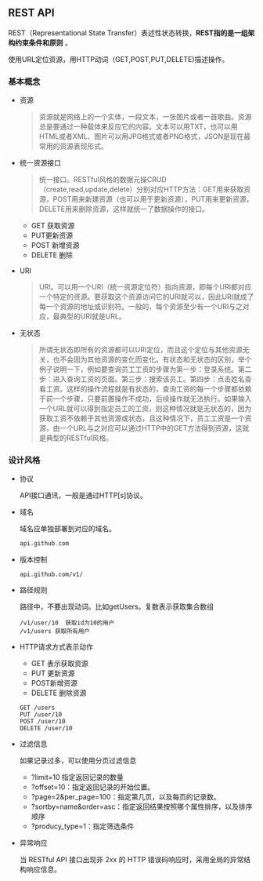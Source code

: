 ## REST API

REST（Representational State Transfer）表述性状态转换，**REST指的是一组架构约束条件和原则** 。

使用URL定位资源，用HTTP动词（GET,POST,PUT,DELETE)描述操作。 

### 基本概念

- 资源

  > 资源就是网络上的一个实体，一段文本，一张图片或者一首歌曲。资源总是要通过一种载体来反应它的内容。文本可以用TXT，也可以用HTML或者XML、图片可以用JPG格式或者PNG格式，JSON是现在最常用的资源表现形式。 

- 统一资源接口

  >  统一接口。RESTful风格的数据元操CRUD（create,read,update,delete）分别对应HTTP方法：GET用来获取资源，POST用来新建资源（也可以用于更新资源），PUT用来更新资源，DELETE用来删除资源，这样就统一了数据操作的接口。 

  - GET 获取资源
  - PUT更新资源
  - POST 新增资源
  - DELETE 删除

- URI

  > URI。可以用一个URI（统一资源定位符）指向资源，即每个URI都对应一个特定的资源。要获取这个资源访问它的URI就可以，因此URI就成了每一个资源的地址或识别符。一般的，每个资源至少有一个URI与之对应，最典型的URI就是URL。 

- 无状态

  > 所谓无状态即所有的资源都可以URI定位，而且这个定位与其他资源无关，也不会因为其他资源的变化而变化。有状态和无状态的区别，举个例子说明一下，例如要查询员工工资的步骤为第一步：登录系统。第二步：进入查询工资的页面。第三步：搜索该员工。第四步：点击姓名查看工资。这样的操作流程就是有状态的，查询工资的每一个步骤都依赖于前一个步骤，只要前置操作不成功，后续操作就无法执行。如果输入一个URL就可以得到指定员工的工资，则这种情况就是无状态的，因为获取工资不依赖于其他资源或状态，且这种情况下，员工工资是一个资源，由一个URL与之对应可以通过HTTP中的GET方法得到资源，这就是典型的RESTful风格。 



### 设计风格

- 协议

  API接口通讯，一般是通过HTTP[s]协议。

- 域名

  域名应单独部署到对应的域名。

  ```php
  api.github.com
  ```

- 版本控制

  ```
  api.github.com/v1/
  ```

- 路径规则

  路径中，不要出现动词。比如getUsers。复数表示获取集合数组

  ```
  /v1/user/10  获取id为10的用户
  /v1/users 获取所有用户
  ```

- HTTP请求方式表示动作

  - GET 表示获取资源
  - PUT 更新资源
  - POST新增资源
  - DELETE 删除资源

  ```
  GET /users
  PUT /user/10
  POST /user/10
  DELETE /user/10
  ```

- 过滤信息

  如果记录过多，可以使用分页过滤信息

  - ?limit=10 指定返回记录的数量 
  - ?offset=10：指定返回记录的开始位置。 
  - ?page=2&per_page=100：指定第几页，以及每页的记录数。 
  - ?sortby=name&order=asc：指定返回结果按照哪个属性排序，以及排序顺序 
  - ?producy_type=1：指定筛选条件 

- 异常响应

  当 RESTful API 接口出现非 2xx 的 HTTP 错误码响应时，采用全局的异常结构响应信息。

  
